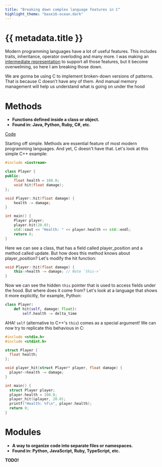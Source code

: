```yaml
---
title: "Breaking down complex language features in C"
highlight_theme: "base16-ocean.dark"
---
```

# {{ metadata.title }}
Modern programming languages have a lot of useful features.
This includes traits, inheritance, operator overloding and many more.
I was making an [intermediate representation](https://github.com/InfiniteCoder01/OrCo) to support all those features,
but it become overwelming, so here I am breaking those down.

We are gonna be using C to implement broken-down versions of patterns.
That is because C doesn't have any of them. And manual memory management
will help us understand what is going on under the hood

# Methods
- **Functions defined inside a class or object.**
- **Found in: Java, Python, Ruby, C#, etc.**

[Code](https://github.com/InfiniteCoder01/breaking-down-complex-language-features/tree/master/code/methods)

Starting off simple. Methods are essential feature of most modern programming languages.
And yet, C doesn't have that. Let's look at this simple C++ example:
```C++
#include <iostream>

class Player {
public:
    float health = 100.0;
    void hit(float damage);
};

void Player::hit(float damage) {
    health -= damage;
}

int main() {
    Player player;
    player.hit(20.0);
    std::cout << "Health: " << player.health << std::endl;
    return 0;
}
```
Here we can see a class, that has a field called player_position and a method called update.
But how does this method knows about player_position? Let's modify the hit function:
```C++
void Player::hit(float damage) {
    this->health -= damage; // Note `this->`
}
```

Now we can see the hidden `this` pointer that is used to access fields under the hood.
But where does it come from? Let's look at a language that shows it more explicitly,
for example, Python:
```Python
class Player:
    def hit(self, damage: float):
        self.health -= delta_time
```

AHA! `self` (alternative to C++'s `this`) comes as a special argument!
We can now try to replicate this behavious in C:
```C
#include <stdio.h>
#include <stdint.h>

struct Player {
  float health;
};

void player_hit(struct Player* player, float damage) {
  player->health -= damage;
}

int main() {
  struct Player player;
  player.health = 100.0;
  player_hit(&player, 20.0);
  printf("Health: %f\n", player.health);
  return 0;
}
```

# Modules
- **A way to organize code into separate files or namespaces.**
- **Found in: Python, JavaScript, Ruby, TypeScript, etc.**

**TODO!**
